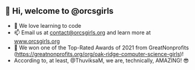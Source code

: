 ## 👋 Hi, welcome to @orcsgirls

- 👀 We love learning to code
- 📫 Email us at contact@orcsgirls.org and learn more at www.orcsgirls.org
- 🥇 We won one of the Top-Rated Awards of 2021 from GreatNonprofits (https://greatnonprofits.org/org/oak-ridge-computer-science-girls)!
- According to, at least, @ThuviksaM, we are, technically, AMAZING! 😎
